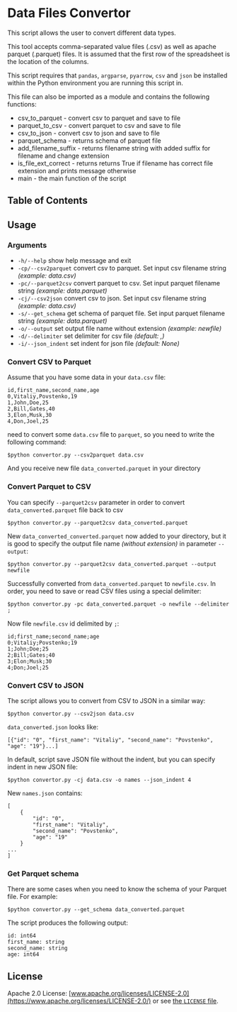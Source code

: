 # Data Files Convertor

This script allows the user to convert different data types. 

This tool accepts comma-separated value files (.csv) as well as apache parquet (.parquet) files. It is assumed that the first row of the spreadsheet is the location of the columns.

This script requires that `pandas`, `argparse`, `pyarrow`, `csv` and `json` be installed within the Python environment you are running this script in.

This file can also be imported as a module and contains the following functions:

* csv_to_parquet - convert csv to parquet and save to file
* parquet_to_csv - convert parquet to csv and save to file
* csv_to_json - convert csv to json and save to file
* parquet_schema - returns schema of parquet file
* add_filename_suffix - returns filename string with added suffix for filename and change extension
* is_file_ext_correct - returns returns True if filename has correct file extension and prints message otherwise
* main - the main function of the script

## Table of Contents

## Usage

### Arguments
* `-h/--help` show help message and exit
* `-cp/--csv2parquet` convert csv to parquet. Set input csv filename string *(example: data.csv)*
* `-pc/--parquet2csv` convert parquet to csv. Set input parquet filename string *(example: data.parquet)*
* `-cj/--csv2json` convert csv to json. Set input csv filename string *(example: data.csv)*
* `-s/--get_schema` get schema of parquet file. Set input parquet filename string *(example: data.parquet)*
* `-o/--output` set output file name without extension *(example: newfile)*
* `-d/--delimiter` set delimiter for csv file *(default: ,)*
* `-i/--json_indent` set indent for json file *(default: None)*

### Convert CSV to Parquet

Assume that you have some data in your `data.csv` file:
```
id,first_name,second_name,age
0,Vitaliy,Povstenko,19
1,John,Doe,25
2,Bill,Gates,40
3,Elon,Musk,30
4,Don,Joel,25
```
 need to convert some `data.csv` file to `parquet`, so you need to write the following command:
```
$python convertor.py --csv2parquet data.csv
```
And you receive new file `data_converted.parquet` in your directory

### Convert Parquet to CSV
You can specify `--parquet2csv` parameter in order to convert `data_converted.parquet` file back to csv
```
$python convertor.py --parquet2csv data_converted.parquet
```
New `data_converted_converted.parquet` now added to your directory, but it is good to specify the output file name *(without extension)* in parameter `--output`:
```
$python convertor.py --parquet2csv data_converted.parquet --output newfile
```
Successfully converted from `data_converted.parquet` to `newfile.csv`.
In order, you need to save or read CSV files using a special delimiter:
```
$python convertor.py -pc data_converted.parquet -o newfile --delimiter ;
```
Now file `newfile.csv` id delimited by `;`:
```
id;first_name;second_name;age
0;Vitaliy;Povstenko;19
1;John;Doe;25
2;Bill;Gates;40
3;Elon;Musk;30
4;Don;Joel;25
```

### Convert CSV to JSON
The script allows you to convert from CSV to JSON in a similar way:
```
$python convertor.py --csv2json data.csv  
```
`data_converted.json` looks like:
```
[{"id": "0", "first_name": "Vitaliy", "second_name": "Povstenko", "age": "19"}...]
```
In default, script save JSON file without the indent, but you can specify indent in new JSON file:
```
$python convertor.py -cj data.csv -o names --json_indent 4
```
New `names.json` contains:
```
[
    {
        "id": "0",
        "first_name": "Vitaliy",
        "second_name": "Povstenko",
        "age": "19"
    }
...
]
```

### Get Parquet schema
There are some cases when you need to know the schema of your Parquet file. For example:
```
$python convertor.py --get_schema data_converted.parquet
```
The script produces the following output:
```
id: int64
first_name: string
second_name: string
age: int64
```


## License
Apache 2.0 License: [www.apache.org/licenses/LICENSE-2.0](https://www.apache.org/licenses/LICENSE-2.0/) or see [the `LICENSE` file](https://github.com/povstenko/parquet_convertor/blob/main/LICENSE).
